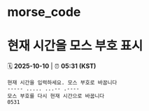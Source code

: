 # morse_code
# 현재 시간을 모스 부호 표시
<!-- MORSE_TIME_START -->
🗓️ **2025-10-10** | ⏰ **05:31 (KST)**

```
현재 시간을 입력하세요. 모스 부호로 바꿉니다
----- ..... ...-- .----
모스 부호를 다시 현재 시간으로 바꿉니다
0531
```
<!-- MORSE_TIME_END -->
